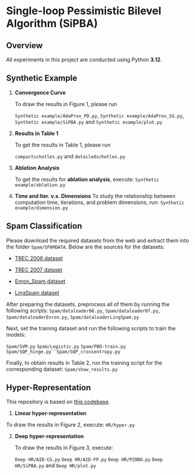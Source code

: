 # Single-loop Pessimistic Bilevel Algorithm (SiPBA)

## Overview

All experiments in this project are conducted using Python **3.12**.

## Synthetic Example

1. **Convergence Curve**&#x20;

   To draw the results in Figure 1, please run

   &#x20;`Synthetic example/AdaProx_PD.py`, `Synthetic example/AdaProx_SG.py`, `Synthetic example/SiPBA.py` and  `Synthetic example/plot.py`

2. **Results in Table 1**

   To get the results in Table 1, please run

   `compactschotles.py` and `detailedschotles.py`

3. **Ablation Analysis**&#x20;

   To get  the results for **ablation analysis**, execute: `Synthetic example/ablation.py`

4. **Time and Iter. v.s. Dimensions**
   To study the relationship between computation time, iterations, and problem dimensions, run:
   `Synthetic example/dimension.py`

## Spam Classification

Please download the required datasets from the web and extract them into the folder `Spam/SPAMDATA`. Below are the sources for the datasets:

* [TREC 2006 dataset](https://plg.uwaterloo.ca/cgi-bin/cgiwrap/gvcormac/foo06)

* [TREC 2007 dataset](https://plg.uwaterloo.ca/cgi-bin/cgiwrap/gvcormac/foo07)

* [Enron_Spam dataset](https://www.cs.cmu.edu/~enron/)

* [LingSpam dataset](https://www.aueb.gr/users/ion/data/lingspam_public.tar.gz)

After preparing the datasets, preprocess all of them by running the following scripts:
`Spam/dataloader06.py`, `Spam/dataloader07.py`, `Spam/dataloaderEnron.py`, `Spam/dataloaderLingSpam.py`

Next, set the training dataset and run the following scripts to train the models:

`Spam/SVM.py`  `Spam/Logistic.py` `Spam/PBO-train.py` `Spam/SQP_hinge.py``Spam/SQP_crossentropy.py`

Finally, to obtain results in Table 2, run the training script for the corresponding dataset: `Spam/show_results.py`

## Hyper-Representation

This repository is based on [this codebase](https://github.com/sowmaster/esjacobians).

1. **Linear hyper-representation**

&#x20;      To draw the results in Figure 2, execute: `HR/hyper.py`

2. **Deep hyper-representation**

   To draw the results in Figure 3, execute:&#x20;

   `Deep HR/AID-CG.py` `Deep HR/AID-FP.py` `Deep HR/PZOBO.py` `Deep HR/SiPBA.py` and `Deep HR/plot.py`

